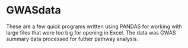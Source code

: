 # GWASdata
These are a few quick programs written using PANDAS for working with large files that were too big for opening in Excel.
The data was GWAS summary data processed for futher pathway analysis.
